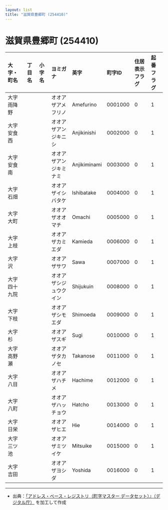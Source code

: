 ```yaml
---
layout: list
title: "滋賀県豊郷町 (254410)"
---
```


# 滋賀県豊郷町 (254410)

| 大字・町名 | 丁目名 | 小字名 | ヨミガナ | 英字 | 町字ID | 住居表示フラグ | 起番フラグ |
|:---|:---|:---|:---|:---|:---|:---|:---|
| 大字雨降野 |  |  | オオアザアメフリノ   | Amefurino | 0001000 | 0 | 1 |
| 大字安食西 |  |  | オオアザアンジキニシ   | Anjikinishi | 0002000 | 0 | 1 |
| 大字安食南 |  |  | オオアザアンジキミナミ   | Anjikiminami | 0003000 | 0 | 1 |
| 大字石畑 |  |  | オオアザイシバタケ   | Ishibatake | 0004000 | 0 | 1 |
| 大字大町 |  |  | オオアザオオマチ   | Omachi | 0005000 | 0 | 1 |
| 大字上枝 |  |  | オオアザカミエダ   | Kamieda | 0006000 | 0 | 1 |
| 大字沢 |  |  | オオアザサワ   | Sawa | 0007000 | 0 | 1 |
| 大字四十九院 |  |  | オオアザシジュウクイン   | Shijukuin | 0008000 | 0 | 1 |
| 大字下枝 |  |  | オオアザシモエダ   | Shimoeda | 0009000 | 0 | 1 |
| 大字杉 |  |  | オオアザスギ   | Sugi | 0010000 | 0 | 1 |
| 大字高野瀬 |  |  | オオアザタカノセ   | Takanose | 0011000 | 0 | 1 |
| 大字八目 |  |  | オオアザハチメ   | Hachime | 0012000 | 0 | 1 |
| 大字八町 |  |  | オオアザハッチョウ   | Hatcho | 0013000 | 0 | 1 |
| 大字日栄 |  |  | オオアザヒエ   | Hie | 0014000 | 0 | 1 |
| 大字三ツ池 |  |  | オオアザミツイケ   | Mitsuike | 0015000 | 0 | 1 |
| 大字吉田 |  |  | オオアザヨシダ   | Yoshida | 0016000 | 0 | 1 |

---

- 出典：[「アドレス・ベース・レジストリ（町字マスター データセット）』（デジタル庁）](https://www.digital.go.jp/policies/base_registry_address/) を加工して作成